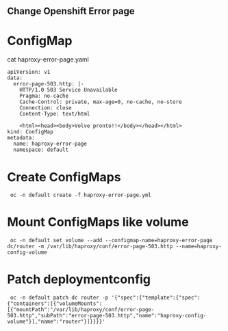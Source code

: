 ## Change Openshift Error page

# ConfigMap

cat haproxy-error-page.yaml
```
apiVersion: v1
data:
  error-page-503.http: |-
    HTTP/1.0 503 Service Unavailable
    Pragma: no-cache
    Cache-Control: private, max-age=0, no-cache, no-store
    Connection: close
    Content-Type: text/html

    <html><head><body>Volve pronto!!</body></head></html>
kind: ConfigMap
metadata:
  name: haproxy-error-page
  namespace: default
```

# Create ConfigMaps

```
 oc -n default create -f haproxy-error-page.yml
```

# Mount ConfigMaps like volume
```
 oc -n default set volume --add --configmap-name=haproxy-error-page dc/router -m /var/lib/haproxy/conf/error-page-503.http --name=haproxy-config-volume
```

# Patch deploymentconfig
```
 oc -n default patch dc router -p '{"spec":{"template":{"spec":{"containers":[{"volumeMounts":[{"mountPath":"/var/lib/haproxy/conf/error-page-503.http","subPath":"error-page-503.http","name":"haproxy-config-volume"}],"name":"router"}]}}}}'
```

